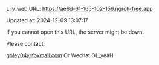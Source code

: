 Lily_web URL: https://ae6d-61-165-102-156.ngrok-free.app

Updated at: 2024-12-09 13:07:17

If you cannot open this URL, the server might be down.

Please contact: 

goley04@foxmail.com Or Wechat:GL_yeaH